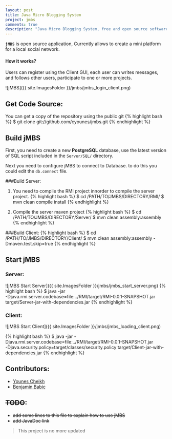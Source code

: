 ```yaml
---
layout: post
title: Java Micro Blogging System
project: jmbs
comments: true
description: "Java Micro Blogging System, free and open source software, Currently allows to create a mini platform for a local social network."
---
```

		
**`jMBS`** is open source application, Currently allows to create a mini platform for a local social network.  
#### How it works?
Users can register using the Client GUI, each user can writes messages, and follows other users, participate to one or more projects.  


![jMBS]({{ site.ImagesFolder }}/jmbs/jmbs_login_client.png)

## Get Code Source:
You can get a copy of the repository using the public git
{% highlight bash %}
$ git clone git://github.com/cyounes/jmbs.git
{% endhighlight %}

## Build jMBS

First, you need to create a new **PostgreSQL** database, use the latest version of SQL script included in the `Server/SQL/` directory.

Next you need to configure jMBS to connect to Database. to do this you could edit the `db.connect` file.

###Build Server:

1. You need to compile the RMI project innorder to compile the server project.
{% highlight bash %}
$ cd /PATH/TO/JMBS/DIRECTORY/RMI/
$ mvn clean compile install
{% endhighlight %}

2. Compile the server maven project
{% highlight bash %}
$ cd /PATH/TO/JMBS/DIRECTORY/Server/
$ mvn clean assembly:assembly
{% endhighlight %}


###Build Client:
{% highlight bash %}
$ cd /PATH/TO/JMBS/DIRECTORY/Client/
$ mvn clean assembly:assembly -Dmaven.test.skip=true
{% endhighlight %}	

## Start jMBS

### Server:
![jMBS Start Server]({{ site.ImagesFolder }}/jmbs/jmbs_start_server.png)
{% highlight bash %}
$ java -jar \
-Djava.rmi.server.codebase=file:../RMI/target/RMI-0.0.1-SNAPSHOT.jar \
target/Server-jar-with-dependencies.jar
{% endhighlight %}

### Client:
![jMBS Start Client]({{ site.ImagesFolder }}/jmbs/jmbs_loading_client.png)

{% highlight bash %}
$ java -jar -Djava.rmi.server.codebase=file:../RMI/target/RMI-0.0.1-SNAPSHOT.jar \
-Djava.security.policy=target/classes/security.policy target/Client-jar-with-dependencies.jar
{% endhighlight %}


## Contributors:
+ [Younes Cheikh](http://cyounes.com)
+ [Benjamin Babic](https://github.com/Ornro)  

## <del>TODO</del>:
- <del>add some lines to this file to explain how to use jMBS</del>
- <del>add JavaDoc link</del>

> This project is no more updated
